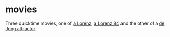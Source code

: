 <!--
  id: 238
  date: 2005-03-19
  modified: 2005-03-19
  slug: movies
  type: post
  excerpt: <p>Three quicktime movies, one of a Lorenz, a Lorenz 84 and the other of a de Jong attractor.</p>
  categories: Processing, video
  tags: 
  inCv: 
  inPortfolio: 
  dateFrom: 
  dateTo: 
-->

# movies

<p>Three quicktime movies, one of <a target="_blank" href="http://www.youtube.com/user/sjeiti#p/u/12/DuIVQRvriI8">a Lorenz</a>, <a target="_blank" href="http://www.youtube.com/user/sjeiti#p/u/8/a82FJjQPs2Q">a Lorenz 84</a> and the other of a <a target="_blank" href="http://www.youtube.com/user/sjeiti#p/u/13/BCblQTvaWY8">de Jong attractor</a>.</p>
